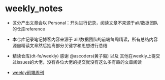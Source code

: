 # weekly_notes

- 区分产出文章会以 Personal：开头进行记录，阅读文章不来源于ali/数据团队的仓库reference

- 本仓库记录笔记博客内容来源于 ali/数据团队的前端每周精读，所有总结内容源自精读文章然后抽离部分关键字和思想进行总结

- 精读仓库(dt-fe/weekly) 感谢 @ascoders(黄子毅) 以及 其他在weekly上提交过issues的大佬，没有各位大佬的提交就没有这么多有趣的文章阅读

- [weekly前端周刊](https://github.com/dt-fe/weekly)
